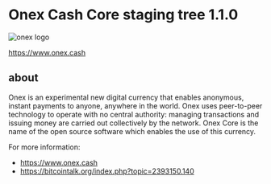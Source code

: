 Onex Cash Core staging tree 1.1.0
===============================

![onex logo](https://raw.githubusercontent.com/onexcash/onex-core/master/src/qt/res/images/light/onex_logo_horizontal.png)

https://www.onex.cash

about
----------------

Onex is an experimental new digital currency that enables anonymous, instant
payments to anyone, anywhere in the world. Onex uses peer-to-peer technology
to operate with no central authority: managing transactions and issuing money
are carried out collectively by the network. Onex Core is the name of the open
source software which enables the use of this currency.

For more information:

* https://www.onex.cash
* https://bitcointalk.org/index.php?topic=2393150.140
